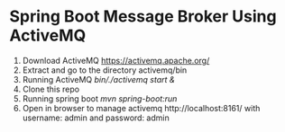 # Spring Boot Message Broker Using ActiveMQ

1. Download ActiveMQ https://activemq.apache.org/
2. Extract and go to the directory activemq/bin
3. Running ActiveMQ <i>bin/./activemq start &</i>
4. Clone this repo
5. Running spring boot <i>mvn spring-boot:run</i>
6. Open in browser to manage activemq http://localhost:8161/ with username: admin and password: admin
